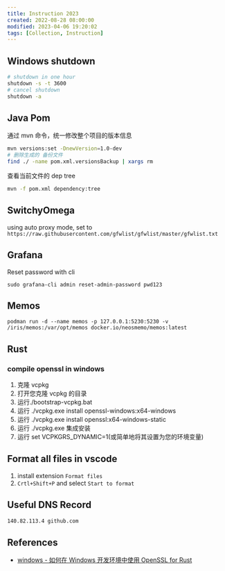 ```yaml
---
title: Instruction 2023
created: 2022-08-28 08:00:00
modified: 2023-04-06 19:20:02
tags: [Collection, Instruction]
---
```


## Windows shutdown

```sh
# shutdown in one hour
shutdown -s -t 3600
# cancel shutdown
shutdown -a
```

## Java Pom

通过 mvn 命令，统一修改整个项目的版本信息

```sh
mvn versions:set -DnewVersion=1.0-dev
# 删除生成的 备份文件
find ./ -name pom.xml.versionsBackup | xargs rm
```

查看当前文件的 dep tree

```sh
mvn -f pom.xml dependency:tree
```

## SwitchyOmega

using auto proxy mode, set to `https://raw.githubusercontent.com/gfwlist/gfwlist/master/gfwlist.txt`

## Grafana

Reset password with cli

`sudo grafana-cli admin reset-admin-password pwd123`

## Memos

`podman run -d --name memos -p 127.0.0.1:5230:5230 -v /iris/memos:/var/opt/memos docker.io/neosmemo/memos:latest`

## Rust

### compile openssl in windows

1. 克隆 vcpkg
2. 打开您克隆 vcpkg 的目录
3. 运行./bootstrap-vcpkg.bat
4. 运行 ./vcpkg.exe install openssl-windows:x64-windows
5. 运行 ./vcpkg.exe install openssl:x64-windows-static
6. 运行 ./vcpkg.exe 集成安装
7. 运行 set VCPKGRS_DYNAMIC=1(或简单地将其设置为您的环境变量)

## Format all files in vscode

1. install extension `Format files`
2. `Crtl+Shift+P` and select `Start to format`

## Useful DNS Record

```sh
140.82.113.4 github.com
```

## References

- [windows - 如何在 Windows 开发环境中使用 OpenSSL for Rust](https://www.coder.work/article/976641)
